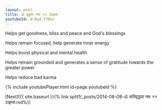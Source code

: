 ```yaml
---
layout: post
title: ॐ वृद्धया नमः ११ टाइम्स
youtubeId: d-Ryd_Tf0nc
---
```

 
 
Helps get goodness, bliss and peace and God's blessings
 
Helps remain focused, help generate inner energy 
 
Helps boost physical and mental health 
 
Helps remain grounded and generates a sense of gratitude towards the greater power 
 
Helps reduce bad karma
 
 
 
 


{% include youtubePlayer.html id=page.youtubeId %}
 
[Next]({{ site.baseurl }}{% link  split1/_posts/2014-08-08-ॐ अतिवृद्धया नमः ११ टाइम्स.md%})
 
